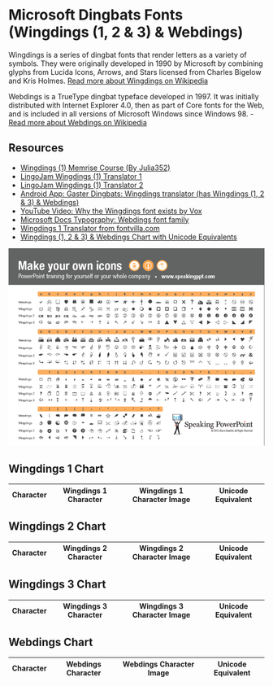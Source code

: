 # Microsoft Dingbats Fonts (Wingdings (1, 2 & 3) & Webdings)

Wingdings is a series of dingbat fonts that render letters as a variety of symbols. They were originally developed in 1990 by Microsoft by combining glyphs from Lucida Icons, Arrows, and Stars licensed from Charles Bigelow and Kris Holmes. [Read more about Wingdings on Wikipedia](https://en.wikipedia.org/wiki/Wingdings)

Webdings is a TrueType dingbat typeface developed in 1997. It was initially distributed with Internet Explorer 4.0, then as part of Core fonts for the Web, and is included in all versions of Microsoft Windows since Windows 98. - [Read more about Webdings on Wikipedia](https://en.wikipedia.org/wiki/Webdings)

## Resources
- [Wingdings (1) Memrise Course (By Julia352)](https://app.memrise.com/course/914939/wingdings/)
- [LingoJam Wingdings (1) Translator 1](https://lingojam.com/WingDing)
- [LingoJam Wingdings (1) Translator 2](https://lingojam.com/WingdingsTranslator)
- [Android App: Gaster Dingbats: Wingdings translator (has Wingdings (1, 2 & 3) & Webdings)](https://play.google.com/store/apps/details?id=net.blackenvelope.write.dingbats)
- [YouTube Video: Why the Wingdings font exists by Vox](https://youtu.be/JdKV1L1DJHc)
- [Microsoft Docs Typography: Webdings font family](https://docs.microsoft.com/en-us/typography/font-list/webdings)
- [Wingdings 1 Translator from fontvilla.com](https://fontvilla.com/wingdings-translator/)
- [Wingdings (1, 2 & 3) & Webdings Chart with Unicode Equivalents](http://www.alanwood.net/demos/wingdings.html)

![Wingdings 1,2,3 and Webdings Chart Image](wingdings/chart.png)

## Wingdings 1 Chart

| Character | Wingdings 1 Character <!--Uses TTF--> | Wingdings 1 Character Image | Unicode Equivalent |
|-|-|-|-|

## Wingdings 2 Chart

| Character | Wingdings 2 Character <!--Uses TTF--> | Wingdings 2 Character Image | Unicode Equivalent |
|-|-|-|-|

## Wingdings 3 Chart

| Character | Wingdings 3 Character <!--Uses TTF--> | Wingdings 3 Character Image | Unicode Equivalent |
|-|-|-|-|

## Webdings Chart

| Character | Webdings Character <!--Uses TTF--> | Webdings Character Image | Unicode Equivalent |
|-|-|-|-|

<!--
## Resources List
- [Wingdings - Wikipedia](https://en.wikipedia.org/wiki/Wingdings)
- [Webdings - Wikipedia](https://en.wikipedia.org/wiki/Webdings)
- [Image Used Source](http://speakingppt.com/finally-a-printable-character-map-of-the-wingdings-fonts/)
- [Wingdings (1) Memrise Course (By Julia352)](https://app.memrise.com/course/914939/wingdings/)
- [LingoJam Wingdings (1) Translator 1](https://lingojam.com/WingDing)
- [LingoJam Wingdings (1) Translator 2](https://lingojam.com/WingdingsTranslator)
- [Android App: Gaster Dingbats: Wingdings translator (Wingdings (1, 2 & 3) & Webdings)](https://play.google.com/store/apps/details?id=net.blackenvelope.write.dingbats)
- [YouTube Video: Why the Wingdings font exists by Vox](https://youtu.be/JdKV1L1DJHc)
- [Microsoft Docs Typography: Webdings font family](https://docs.microsoft.com/en-us/typography/font-list/webdings)
- [Wingdings 1 Translator from fontvilla.com](https://fontvilla.com/wingdings-translator/)
- [Wingdings Chart with Unicode Equivalents](http://www.alanwood.net/demos/wingdings.html) (Also used to make charts)
- [Old Website with Wingdings](http://copleys.com/wingdings/)
-->
